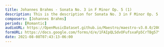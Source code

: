 ```yaml
---
title: Johannes Brahms - Sonata No. 3 in F Minor Op. 5 (1)
description: This is the description for Sonata No. 3 in F Minor Op. 5 by Johannes Brahms
composers: [Johannes Brahms]
periods: [Romantic]
audioURL: https://OpenMusicDataset.github.io/Maestro/maestro-v3.0.0/2009/MIDI-Unprocessed_18_R1_2009_04_ORIG_MID--AUDIO_18_R1_2009_18_R1_2009_04_WAV.midi
formURL: https://docs.google.com/forms/d/e/1FAIpQLSdvOFufsxaFp5CrTBg57YSOvVPdKzoVNQVHxTmc5zfFrfo-GQ/viewform
date: 2021-08-08T07:43:13-06:00
---
```

